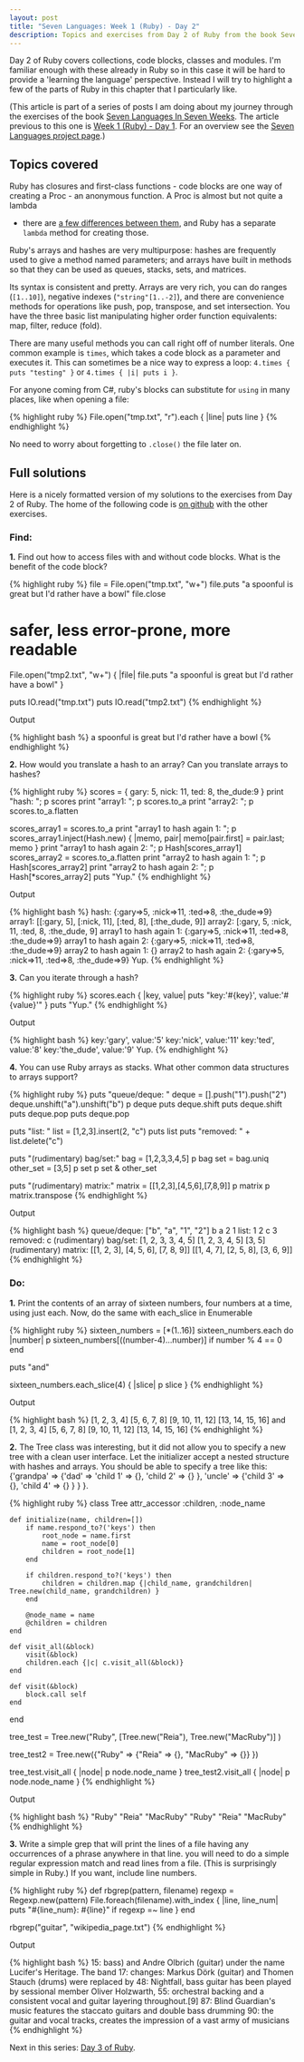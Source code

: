 ```yaml
---
layout: post
title: "Seven Languages: Week 1 (Ruby) - Day 2"
description: Topics and exercises from Day 2 of Ruby from the book Seven Languages In Seven Weeks.
---
```


Day 2 of Ruby covers collections, code blocks, classes and modules. I'm familiar
enough with these already in Ruby so in this case it will be hard to provide a
'learning the language' perspective. Instead I will try to highlight a few of
the parts of Ruby in this chapter that I particularly like.

<div class="interjection"><p>
(This article is part of a series of posts I am doing about my journey through the exercises of the book <a href="http://pragprog.com/book/btlang/seven-languages-in-seven-weeks">Seven Languages In Seven Weeks</a>. The article previous to this one is <a href="/blog/2011/11/27/seven-languages-week-1-day-1/">Week 1 (Ruby) - Day 1</a>. For an overview see the <a href="/projects/seven-languages-in-seven-weeks/">Seven Languages project page</a>.)
</p></div>

Topics covered
---

Ruby has closures and first-class functions - code blocks are one way of
creating a Proc - an anonymous function. A Proc is almost but not quite a lambda
- there are [a few differences between them](http://www.robertsosinski.com/2008/12/21/understanding-ruby-blocks-procs-and-lambdas/),
and Ruby has a separate `lambda` method for creating those.

Ruby's arrays and hashes are very multipurpose: hashes are frequently used to
give a method named parameters; and arrays have built in methods so that they
can be used as queues, stacks, sets, and matrices.

Its syntax is consistent and pretty. Arrays are very rich, you can do ranges
(`[1..10]`), negative indexes (`"string"[1..-2]`), and there are convenience
methods for operations like push, pop, transpose, and set intersection. You have
the three basic list manipulating higher order function equivalents: map, filter, reduce (fold).

There are many useful methods you can call right off of number literals. One
common example is `times`, which takes a code block as a parameter and executes
it. This can sometimes be a nice way to express a loop: `4.times { puts "testing" }` or
`4.times { |i| puts i }`.

For anyone coming from C#, ruby's blocks can substitute for `using` in many
places, like when opening a file:

{% highlight ruby %}
File.open("tmp.txt", "r").each { |line|
    puts line
}
{% endhighlight %}

No need to worry about forgetting to `.close()` the file later on.

Full solutions
---

Here is a nicely formatted version of my solutions to the exercises from Day 2 of Ruby. The home of the following code is [on github](https://github.com/nickknw/seven-languages-in-seven-weeks/blob/master/week-1-ruby/day2.rb) with the other exercises.

<div id="formatted_solutions">

<h3>Find:</h3>

<div class="question"><b>1.</b> Find out how to access files with and without code blocks. What is the benefit of the code block?</div>

{% highlight ruby %}
file = File.open("tmp.txt", "w+")
file.puts "a spoonful is great but I'd rather have a bowl"
file.close

# safer, less error-prone, more readable
File.open("tmp2.txt", "w+") { |file|
    file.puts "a spoonful is great but I'd rather have a bowl"
}

puts IO.read("tmp.txt")
puts IO.read("tmp2.txt")
{% endhighlight %}

<div class="tiny_title">Output</div>

{% highlight bash %}
a spoonful is great but I'd rather have a bowl
{% endhighlight %}

<div class="question"><b>2.</b> How would you translate a hash to an array? Can you translate arrays to hashes?</div>

{% highlight ruby %}
scores = { gary: 5, nick: 11, ted: 8, the_dude:9 }
print "hash: "; p scores
print "array1: "; p scores.to_a
print "array2: "; p scores.to_a.flatten

scores_array1 = scores.to_a
print "array1 to hash again 1: "; p scores_array1.inject(Hash.new) { |memo, pair| memo[pair.first] = pair.last; memo }
print "array1 to hash again 2: "; p Hash[scores_array1]
scores_array2 = scores.to_a.flatten
print "array2 to hash again 1: "; p Hash[scores_array2]
print "array2 to hash again 2: "; p Hash[*scores_array2]
puts "Yup."
{% endhighlight %}

<div class="tiny_title">Output</div>

{% highlight bash %}
hash: {:gary=>5, :nick=>11, :ted=>8, :the_dude=>9}
array1: [[:gary, 5], [:nick, 11], [:ted, 8], [:the_dude, 9]]
array2: [:gary, 5, :nick, 11, :ted, 8, :the_dude, 9]
array1 to hash again 1: {:gary=>5, :nick=>11, :ted=>8, :the_dude=>9}
array1 to hash again 2: {:gary=>5, :nick=>11, :ted=>8, :the_dude=>9}
array2 to hash again 1: {}
array2 to hash again 2: {:gary=>5, :nick=>11, :ted=>8, :the_dude=>9}
Yup.
{% endhighlight %}

<div class="question"><b>3.</b> Can you iterate through a hash?</div>

{% highlight ruby %}
scores.each { |key, value| puts "key:'#{key}', value:'#{value}'" }
puts "Yup."
{% endhighlight %}

<div class="tiny_title">Output</div>

{% highlight bash %}
key:'gary', value:'5'
key:'nick', value:'11'
key:'ted', value:'8'
key:'the_dude', value:'9'
Yup.
{% endhighlight %}

<div class="question"><b>4.</b> You can use Ruby arrays as stacks. What other common data structures to arrays support?</div>

{% highlight ruby %}
puts "queue/deque: "
deque = [].push("1").push("2")
deque.unshift("a").unshift("b")
p deque
puts deque.shift
puts deque.shift
puts deque.pop
puts deque.pop

puts "list: "
list = [1,2,3].insert(2, "c")
puts list
puts "removed: " + list.delete("c")

puts "(rudimentary) bag/set:"
bag = [1,2,3,3,4,5]
p bag
set = bag.uniq
other_set = [3,5]
p set
p set & other_set

puts "(rudimentary) matrix:"
matrix = [[1,2,3],[4,5,6],[7,8,9]]
p matrix
p matrix.transpose
{% endhighlight %}

<div class="tiny_title">Output</div>

{% highlight bash %}
queue/deque: 
["b", "a", "1", "2"]
b
a
2
1
list: 
1
2
c
3
removed: c
(rudimentary) bag/set:
[1, 2, 3, 3, 4, 5]
[1, 2, 3, 4, 5]
[3, 5]
(rudimentary) matrix:
[[1, 2, 3], [4, 5, 6], [7, 8, 9]]
[[1, 4, 7], [2, 5, 8], [3, 6, 9]]
{% endhighlight %}


<h3>Do:</h3>
<div class="question"><b>1.</b> Print the contents of an array of sixteen numbers, four numbers at a time, using just each. Now, do the same with each_slice in Enumerable</div>

{% highlight ruby %}
sixteen_numbers = [*(1..16)]
sixteen_numbers.each do |number|
        p sixteen_numbers[((number-4)...number)] if number % 4 == 0
end

puts "and"

sixteen_numbers.each_slice(4) { |slice| p slice }
{% endhighlight %}

<div class="tiny_title">Output</div>

{% highlight bash %}
[1, 2, 3, 4]
[5, 6, 7, 8]
[9, 10, 11, 12]
[13, 14, 15, 16]
and
[1, 2, 3, 4]
[5, 6, 7, 8]
[9, 10, 11, 12]
[13, 14, 15, 16]
{% endhighlight %}


<div class="question"><b>2.</b> The Tree class was interesting, but it did not allow you to specify a new tree with a clean user interface. Let the initializer accept a nested structure with hashes and arrays. You should be able to specify a tree like this: {'grandpa' => {'dad' => 'child 1' => {}, 'child 2' => {} }, 'uncle' => {'child 3' => {}, 'child 4' => {} } } }.</div>

{% highlight ruby %}
class Tree
    attr_accessor :children, :node_name

    def initialize(name, children=[])
        if name.respond_to?('keys') then
            root_node = name.first
            name = root_node[0]
            children = root_node[1]
        end
        
        if children.respond_to?('keys') then
            children = children.map {|child_name, grandchildren| Tree.new(child_name, grandchildren) }
        end

        @node_name = name
        @children = children
    end

    def visit_all(&block)
        visit(&block)
        children.each {|c| c.visit_all(&block)}
    end

    def visit(&block)
        block.call self
    end
end

tree_test = Tree.new("Ruby",
    [Tree.new("Reia"),
     Tree.new("MacRuby")] )

tree_test2 = Tree.new({"Ruby" =>
    {"Reia" => {},
    "MacRuby" => {}}
})

tree_test.visit_all { |node| p node.node_name }
tree_test2.visit_all { |node| p node.node_name }
{% endhighlight %}

<div class="tiny_title">Output</div>

{% highlight bash %}
"Ruby"
"Reia"
"MacRuby"
"Ruby"
"Reia"
"MacRuby"
{% endhighlight %}


<div class="question"><b>3.</b> Write a simple grep that will print the lines of a file having any occurrences of a phrase anywhere in that line. you will need to do a simple regular expression match and read lines from a file. (This is surprisingly simple in Ruby.) If you want, include line numbers.</div>

{% highlight ruby %}
def rbgrep(pattern, filename)
    regexp = Regexp.new(pattern)
    File.foreach(filename).with_index { |line, line_num|
        puts "#{line_num}: #{line}" if regexp =~ line
    }
end

rbgrep("guitar", "wikipedia_page.txt")
{% endhighlight %}

<div class="tiny_title">Output</div>

{% highlight bash %}
15: bass) and Andre Olbrich (guitar) under the name Lucifer's Heritage. The band
17: changes: Markus Dörk (guitar) and Thomen Stauch (drums) were replaced by
48: Nightfall, bass guitar has been played by sessional member Oliver Holzwarth,
55: orchestral backing and a consistent vocal and guitar layering throughout.[9]
87: Blind Guardian's music features the staccato guitars and double bass drumming
90: the guitar and vocal tracks, creates the impression of a vast army of musicians
{% endhighlight %}

</div>

Next in this series: [Day 3 of Ruby](/blog/2011/12/15/seven-languages-week-1-day-3/).
